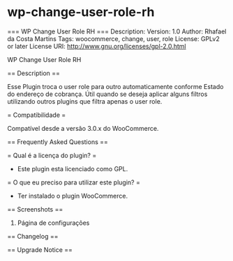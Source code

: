 # wp-change-user-role-rh
=== WP Change User Role RH ===
Description: 
Version: 1.0
Author: Rhafael da Costa Martins
Tags: woocommerce, change, user, role
License: GPLv2 or later
License URI: http://www.gnu.org/licenses/gpl-2.0.html

WP Change User Role RH

== Description ==

Esse Plugin troca o user role para outro automaticamente conforme Estado do endereço de cobrança. Útil quando se deseja aplicar alguns filtros utilizando outros plugins que filtra apenas o user role.

= Compatibilidade =

Compatível desde a versão 3.0.x do WooCommerce.

== Frequently Asked Questions ==

= Qual é a licença do plugin? =

* Este plugin esta licenciado como GPL.

= O que eu preciso para utilizar este plugin? =

* Ter instalado o plugin WooCommerce.

== Screenshots ==

1. Página de configurações

== Changelog ==



== Upgrade Notice ==


